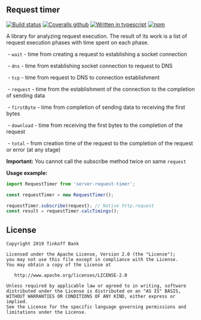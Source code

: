 ## Request timer

[![Build status](https://img.shields.io/travis/TinkoffCreditSystems/server-request-timer/master.svg?style=flat-square)](https://travis-ci.org/TinkoffCreditSystems/server-request-timer)
[![Coveralls github](https://img.shields.io/coveralls/github/TinkoffCreditSystems/server-request-timer.svg?style=flat-square)](https://coveralls.io/github/TinkoffCreditSystems/server-request-timer)
[![Written in typescript](https://img.shields.io/badge/written_in-typescript-blue.svg?style=flat-square)](https://www.typescriptlang.org/)
[![npm](https://img.shields.io/npm/v/server-request-timer.svg?style=flat-square)](https://www.npmjs.com/package/server-request-timer)

A library for analyzing request execution.
The result of its work is a list of request execution phases with time spent on each phase.

 - `wait` - time from creating a request to establishing a socket connection

 - `dns` - time from establishing socket connection to request to DNS

 - `tcp` - time from request to DNS to connection establishment

 - `request` - time from the establishment of the connection to the completion of sending data

 - `firstByte` - time from completion of sending data to receiving the first bytes

 - `download` - time from receiving the first bytes to the completion of the request

 - `total` - from creation time of the request to the completion of the request or error (at any stage)

**Important:**
You cannot call the subscribe method twice on same `request`

**Usage example:**
```typescript
import RequestTimer from 'server-request-timer';

const requestTimer = new RequestTimer();

requestTimer.subscribe(request); // Native http.request
const result = requestTimer.calcTimings();
```
## License

```
Copyright 2019 Tinkoff Bank

Licensed under the Apache License, Version 2.0 (the "License");
you may not use this file except in compliance with the License.
You may obtain a copy of the License at

   http://www.apache.org/licenses/LICENSE-2.0

Unless required by applicable law or agreed to in writing, software
distributed under the License is distributed on an "AS IS" BASIS,
WITHOUT WARRANTIES OR CONDITIONS OF ANY KIND, either express or implied.
See the License for the specific language governing permissions and
limitations under the License.
